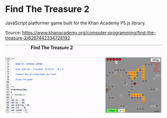 # Find The Treasure 2

JavaScript platformer game built for the Khan Academy P5.js library.

Source: https://www.khanacademy.org/computer-programming/find-the-treasure-2/6267442334728192

![Project Gif](./findTheTreasureTwo-Recording.gif)
